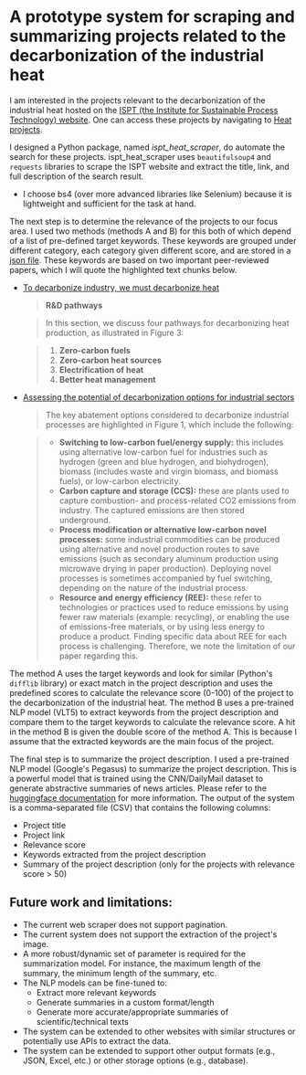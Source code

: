 # A prototype system for scraping and summarizing projects related to the decarbonization of the industrial heat

I am interested in the projects relevant to the decarbonization of the industrial heat hosted on the [ISPT (the Institute for Sustainable Process Technology) website](https://ispt.eu/). One can access these projects by navigating to [Heat projects](https://ispt.eu/projects/?theme-tag=heat).

I designed a Python package, named *ispt_heat_scraper*, do automate the search for these projects. ispt_heat_scraper uses `beautifulsoup4` and `requests` libraries to scrape the ISPT website and extract the title, link, and full description of the search result.
* I choose bs4 (over more advanced libraries like Selenium) because it is lightweight and sufficient for the task at hand.

The next step is to determine the relevance of the projects to our focus area. I used two methods (methods A and B) for this both of which depend of a list of pre-defined target keywords.
These keywords are grouped under different category, each category given different score, and are stored in a [json file](../data/keywords.json). These keywords are based on two important peer-reviewed papers, which I will quote the highlighted text chunks below.
- [To decarbonize industry, we must decarbonize heat](https://www.sciencedirect.com/science/article/pii/S2542435120305754)
    > **R&D pathways**

    > In this section, we discuss four pathways for decarbonizing heat production, as illustrated in Figure 3:

    > 1.  **Zero-carbon fuels**
    > 2.  **Zero-carbon heat sources**
    > 3.  **Electrification of heat**
    > 4.  **Better heat management**
- [Assessing the potential of decarbonization options for industrial sectors](https://www.sciencedirect.com/science/article/pii/S2542435124000266)
   > The key abatement options considered to decarbonize industrial processes are highlighted in Figure 1, which include the following:

    > *   **Switching to low-carbon fuel/energy supply:** this includes using alternative low-carbon fuel for industries such as hydrogen (green and blue hydrogen, and biohydrogen), biomass (includes waste and virgin biomass, and biomass fuels), or low-carbon electricity.
    > *   **Carbon capture and storage (CCS):** these are plants used to capture combustion- and process-related CO2 emissions from industry. The captured emissions are then stored underground.
    > *   **Process modification or alternative low-carbon novel processes:** some industrial commodities can be produced using alternative and novel production routes to save emissions (such as secondary aluminum production using microwave drying in paper production). Deploying novel processes is sometimes accompanied by fuel switching, depending on the nature of the industrial process.
    > *   **Resource and energy efficiency (REE):** these refer to technologies or practices used to reduce emissions by using fewer raw materials (example: recycling), or enabling the use of emissions-free materials, or by using less energy to produce a product. Finding specific data about REE for each process is challenging. Therefore, we note the limitation of our paper regarding this.

The method A uses the target keywords and look for similar (Python's `difflib` library) or exact match in the project description and uses the predefined scores to calculate the relevance score (0-100) of the project to the decarbonization of the industrial heat. The method B uses a pre-trained NLP model (VLT5) to extract keywords from the project description and compare them to the target keywords to calculate the relevance score. A hit in the method B is given the double score of the method A. This is because I assume that the extracted keywords are the main focus of the project.

The final step is to summarize the project description. I used a pre-trained NLP model (Google's Pegasus) to summarize the project description. This is a powerful model that is trained using the CNN/DailyMail dataset to generate abstractive summaries of news articles. Please refer to the [huggingface documentation](https://huggingface.co/google/pegasus-cnn_dailymail) for more information.
The output of the system is a comma-separated file (CSV) that contains the following columns:

- Project title
- Project link
- Relevance score
- Keywords extracted from the project description
- Summary of the project description (only for the projects with relevance score > 50)


## Future work and limitations:
- The current web scraper does not support pagination.
- The current system does not support the extraction of the project's image.
- A more robust/dynamic set of parameter is required for the summarization model. For instance, the maximum length of the summary, the minimum length of the summary, etc.
- The NLP models can be fine-tuned to:
    - Extract more relevant keywords
    - Generate summaries in a custom format/length
    - Generate more accurate/appropriate summaries of scientific/technical texts
- The system can be extended to other websites with similar structures or potentially use APIs to extract the data.
- The system can be extended to support other output formats (e.g., JSON, Excel, etc.) or other storage options (e.g., database).
